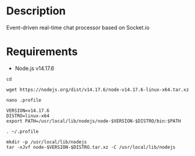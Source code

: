 # Description

Event-driven real-time chat processor based on Socket.io

# Requirements

- Node.js v14.17.6
```
cd

wget https://nodejs.org/dist/v14.17.6/node-v14.17.6-linux-x64.tar.xz

nano .profile

VERSION=v14.17.6
DISTRO=linux-x64
export PATH=/usr/local/lib/nodejs/node-$VERSION-$DISTRO/bin:$PATH

. ~/.profile

mkdir -p /usr/local/lib/nodejs
tar -xJvf node-$VERSION-$DISTRO.tar.xz -C /usr/local/lib/nodejs
```
